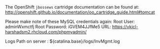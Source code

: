 The OpenShift `jbossews` cartridge documentation can be found at:
http://openshift.github.io/documentation/oo_cartridge_guide.html#tomcat


Please make note of these MySQL credentials again:
  Root User: adminWxmctfj
  Root Password: iGVEM4JJfMe5
URL: https://vkicl-harshadsm2.rhcloud.com/phpmyadmin/

Logs Path on server : ${catalina.base}/logs/InvMgmt.log
